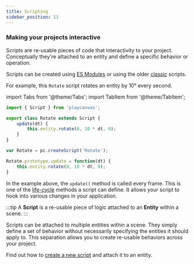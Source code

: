 ```yaml
---
title: Scripting
sidebar_position: 11
---
```


### Making your projects interactive

Scripts are re-usable pieces of code that interactivity to your project. Conceptually they're attached to an entity and define a specific behavior or operation.

Scripts can be created using [ES Modules](./esm-scripts.md) or using the older [classic](./classic/script-attributes.md) scripts.

For example, this `Rotate` script rotates an entity by 10° every second.

import Tabs from '@theme/Tabs';
import TabItem from '@theme/TabItem';

<Tabs defaultValue="esm" groupId='script-code'>
<TabItem value="esm" label="ESM">

```javascript
import { Script } from 'playcanvas';

export class Rotate extends Script {
    update(dt) {
        this.entity.rotate(0, 10 * dt, 0);
    }
}

```

</TabItem>
<TabItem value="classic" label="Classic">

```javascript
var Rotate = pc.createScript('Rotate');

Rotate.prototype.update = function(dt) {
    this.entity.rotate(0, 10 * dt, 0);
}
```

</TabItem>
</Tabs>

In the example above, the  `update()` method is called every frame. This is one of the [life-cycle](./anatomy.md) methods a script can define. It allows your script to hook into various changes in your application.

:::tip
A **Script** is a re-usable piece of logic attached to an **Entity** within a scene.
:::

Scripts can be attached to multiple entities within a scene. They simply define a set of behavior without necessarily specifying the entities it should apply to. This separation allows you to create re-usable behaviors across your project.

Find out how to [create a new script](./creating-new.md) and attach it to an entity.
